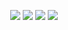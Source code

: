 <p align="center">
  <img src="sample/bai21.jpg"/>
  <img src="sample/bai222.jpg"/>
  <img src="sample/bai23.jpg"/>
  <img src="sample/bai24.jpg"/>
</p>

